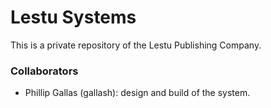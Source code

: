 # Lestu Systems

This is a private repository of the Lestu Publishing Company.

### Collaborators
- Phillip Gallas (gallash): design and build of the system.
